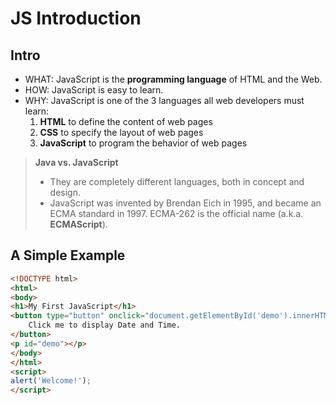 # JS Introduction

## Intro

* WHAT: JavaScript is the __programming language__ of HTML and the Web.
* HOW: JavaScript is easy to learn.
* WHY: JavaScript is one of the 3 languages all web developers must learn:
  1. __HTML__ to define the content of web pages
  2. __CSS__ to specify the layout of web pages
  3. __JavaScript__ to program the behavior of web pages


> __Java vs. JavaScript__
>
> * They are completely different languages, both in concept and design.
> * JavaScript was invented by Brendan Eich in 1995, and became an ECMA standard in 1997. ECMA-262 is the official name (a.k.a. **ECMAScript**).


## A Simple Example

````html
<!DOCTYPE html>
<html>
<body>
<h1>My First JavaScript</h1>
<button type="button" onclick="document.getElementById('demo').innerHTML = new Date() ">
	Click me to display Date and Time.
</button>
<p id="demo"></p>
</body>
</html>
<script>
alert('Welcome!');
</script>
````
